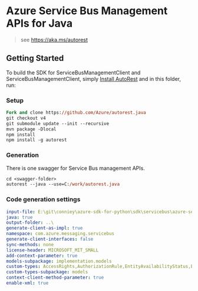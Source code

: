 # Azure Service Bus Management APIs for Java

> see https://aka.ms/autorest

## Getting Started

To build the SDK for ServiceBusManagementClient and ServiceBusManagementClient, simply [Install AutoRest](https://aka.ms/autorest/install) and in this folder, run:

### Setup
```ps
Fork and clone https://github.com/Azure/autorest.java
git checkout v4
git submodule update --init --recursive
mvn package -Dlocal
npm install
npm install -g autorest
```

### Generation

There is one swagger for Service Bus management APIs.

```ps
cd <swagger-folder>
autorest --java --use=C:/work/autorest.java
```

### Code generation settings
``` yaml
input-file: E:\git\conniey\azure-sdk-for-python\sdk\servicebus\azure-servicebus\swagger\servicebus-swagger.json
java: true
output-folder: ..\
generate-client-as-impl: true
namespace: com.azure.messaging.servicebus
generate-client-interfaces: false
sync-methods: none
license-header: MICROSOFT_MIT_SMALL
add-context-parameter: true
models-subpackage: implementation.models
custom-types: AccessRights,AuthorizationRule,EntityAvailabilityStatus,EntityStatus,MessageCountDetails,QueueDescription,TopicDescription
custom-types-subpackage: models
context-client-method-parameter: true
enable-xml: true
```
